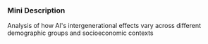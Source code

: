 ### Mini Description

Analysis of how AI's intergenerational effects vary across different demographic groups and socioeconomic contexts
